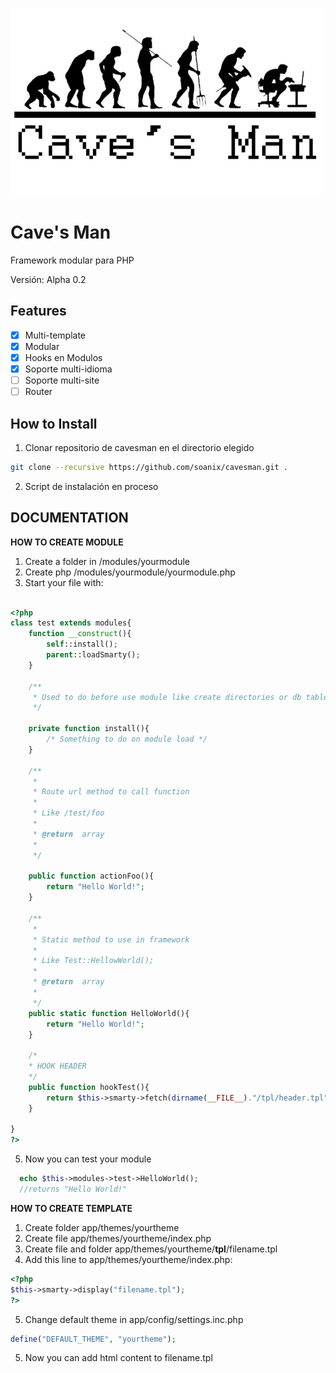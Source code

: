 ![Alt text](cavesman.jpg?raw=true "Title")

# Cave's Man

Framework modular para PHP

Versión: Alpha 0.2

## Features

- [x] Multi-template
- [x] Modular
- [x] Hooks en Modulos
- [x] Soporte multi-idioma
- [ ] Soporte multi-site
- [ ] Router

## How to Install

1. Clonar repositorio de cavesman en el directorio elegido

```bash
git clone --recursive https://github.com/soanix/cavesman.git .
```

2. Script de instalación en proceso


## DOCUMENTATION

**HOW TO CREATE MODULE**

1. Create a folder in /modules/yourmodule
2. Create php /modules/yourmodule/yourmodule.php
3. Start your file with:

```php

<?php
class test extends modules{
    function __construct(){
        self::install();
        parent::loadSmarty();
    }

	/**
	 * Used to do before use module like create directories or db tables
	 */

    private function install(){
        /* Something to do on module load */
    }

	/**
	 *
	 * Route url method to call function
	 *
	 * Like /test/foo
	 *
	 * @return  array
	 *
	 */

    public function actionFoo(){
     	return "Hello World!";
    }

	/**
	 *
	 * Static method to use in framework
	 *
	 * Like Test::HellowWorld();
	 *
	 * @return  array
	 *
	 */
	public static function HelloWorld(){
		return "Hello World!";
	}

    /*
    * HOOK HEADER
    */
    public function hookTest(){
        return $this->smarty->fetch(dirname(__FILE__)."/tpl/header.tpl");
    }

}
?>
```

5. Now you can test your module
```php
  echo $this->modules->test->HelloWorld();
  //returns "Hello World!"
```

**HOW TO CREATE TEMPLATE**

1. Create folder app/themes/yourtheme
2. Create file app/themes/yourtheme/index.php
3. Create file and folder app/themes/yourtheme/**tpl**/filename.tpl
4. Add this line to app/themes/yourtheme/index.php:

```php
<?php
$this->smarty->display("filename.tpl");
?>

```
5. Change default theme in app/config/settings.inc.php

```php
define("DEFAULT_THEME", "yourtheme");
```
5. Now you can add html content to filename.tpl
